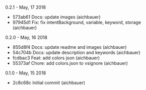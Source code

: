 0.2.1 - May, 17 2018

* 573ab61 Docs: update images (aichbauer)
* 97945d1 Fix: fix intentBackground, variable, keyword, storage (aichbauer)

0.2.0 - May, 16 2018

* 855d8f4 Docs: update readme and images (aichbauer)
* 54c704b Docs: update description and keywords (aichbauer)
* fcdbac3 Feat: add colors json (aichbauer)
* 55373af Chore: add colors.json to vsignore (aichbauer)

0.1.0 - May, 15 2018

* 2c8c68c Initial commit (aichbauer)

